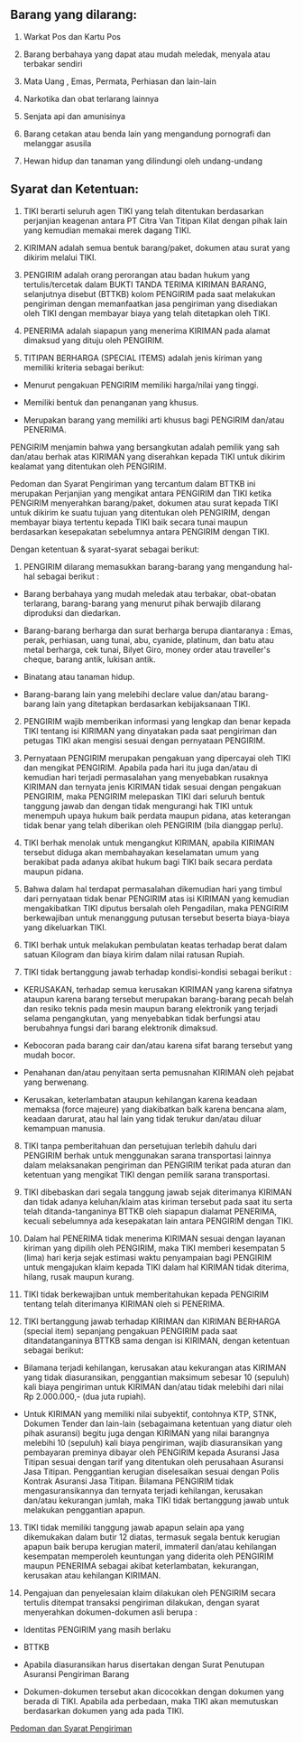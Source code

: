 ## Barang yang dilarang:

1. Warkat Pos dan Kartu Pos

2. Barang berbahaya yang dapat atau mudah meledak, menyala atau terbakar sendiri

3. Mata Uang , Emas, Permata, Perhiasan dan lain-lain

4. Narkotika dan obat terlarang lainnya

5. Senjata api dan amunisinya

6. Barang cetakan atau benda lain yang mengandung pornografi dan melanggar asusila

7. Hewan hidup dan tanaman yang dilindungi oleh undang-undang

## Syarat dan Ketentuan:

1. TIKI berarti seluruh agen TIKI yang telah ditentukan berdasarkan perjanjian keagenan antara PT Citra Van Titipan Kilat dengan pihak lain yang kemudian memakai merek dagang TIKI.

2. KIRIMAN adalah semua bentuk barang/paket, dokumen atau surat yang dikirim melalui TIKI.

3. PENGIRIM adalah orang perorangan atau badan hukum yang tertulis/tercetak dalam BUKTI TANDA TERIMA KIRIMAN BARANG, selanjutnya disebut (BTTKB) kolom PENGIRIM pada saat melakukan pengiriman dengan memanfaatkan jasa pengiriman yang disediakan oleh TIKI dengan membayar biaya yang telah ditetapkan oleh TIKI.

4. PENERIMA adalah siapapun yang menerima KIRIMAN pada alamat dimaksud yang dituju oleh PENGIRIM.

5. TITIPAN BERHARGA (SPECIAL ITEMS) adalah jenis kiriman yang memiliki kriteria sebagai berikut:

* Menurut pengakuan PENGIRIM memiliki harga/nilai yang tinggi.

* Memiliki bentuk dan penanganan yang khusus.

* Merupakan barang yang memiliki arti khusus bagi PENGIRIM dan/atau PENERIMA.

PENGIRIM menjamin bahwa yang bersangkutan adalah pemilik yang sah dan/atau berhak atas KIRIMAN yang diserahkan kepada TIKI untuk dikirim kealamat yang ditentukan oleh PENGIRIM.

Pedoman dan Syarat Pengiriman yang tercantum dalam BTTKB ini merupakan Perjanjian yang mengikat antara PENGIRIM dan TIKI ketika PENGIRIM menyerahkan barang/paket, dokumen atau surat kepada TIKI untuk dikirim ke suatu tujuan yang ditentukan oleh PENGIRIM, dengan membayar biaya tertentu kepada TIKI baik secara tunai maupun berdasarkan kesepakatan sebelumnya antara PENGIRIM dengan TIKI.

Dengan ketentuan &amp; syarat-syarat sebagai berikut:

1. PENGIRIM dilarang memasukkan barang-barang yang mengandung hal-hal sebagai berikut :

* Barang berbahaya yang mudah meledak atau terbakar, obat-obatan terlarang, barang-barang yang menurut pihak berwajib dilarang diproduksi dan diedarkan.

* Barang-barang berharga dan surat berharga berupa diantaranya : Emas, perak, perhiasan, uang tunai, abu, cyanide, platinum, dan batu atau metal berharga, cek tunai, Bilyet Giro, money order atau traveller's cheque, barang antik, lukisan antik.

* Binatang atau tanaman hidup.

* Barang-barang lain yang melebihi declare value dan/atau barang-barang lain yang ditetapkan berdasarkan kebijaksanaan TIKI.

2. PENGIRIM wajib memberikan informasi yang lengkap dan benar kepada TIKI tentang isi KIRIMAN yang dinyatakan pada saat pengiriman dan petugas TIKI akan mengisi sesuai dengan pernyataan PENGIRIM.

3. Pernyataan PENGIRIM merupakan pengakuan yang dipercayai oleh TIKI dan mengikat PENGIRIM. Apabila pada hari itu juga dan/atau di kemudian hari terjadi permasalahan yang menyebabkan rusaknya KIRIMAN dan ternyata jenis KIRIMAN tidak sesuai dengan pengakuan PENGIRIM, maka PENGIRIM melepaskan TIKI dari seluruh bentuk tanggung jawab dan dengan tidak mengurangi hak TIKI untuk menempuh upaya hukum baik perdata maupun pidana, atas keterangan tidak benar yang telah diberikan oleh PENGIRIM (bila dianggap perlu).

4. TIKI berhak menolak untuk mengangkut KIRIMAN, apabila KIRIMAN tersebut diduga akan membahayakan keselamatan umum yang berakibat pada adanya akibat hukum bagi TIKI baik secara perdata maupun pidana.

5. Bahwa dalam hal terdapat permasalahan dikemudian hari yang timbul dari pernyataan tidak benar PENGIRIM atas isi KIRIMAN yang kemudian mengakibatkan TIKI diputus bersalah oleh Pengadilan, maka PENGIRIM berkewajiban untuk menanggung putusan tersebut beserta biaya-biaya yang dikeluarkan TIKI.

6. TIKI berhak untuk melakukan pembulatan keatas terhadap berat dalam satuan Kilogram dan biaya kirim dalam nilai ratusan Rupiah.

7. TIKI tidak bertanggung jawab terhadap kondisi-kondisi sebagai berikut :

* KERUSAKAN, terhadap semua kerusakan KIRIMAN yang karena sifatnya ataupun karena barang tersebut merupakan barang-barang pecah belah dan resiko teknis pada mesin maupun barang elektronik yang terjadi selama pengangkutan, yang menyebabkan tidak berfungsi atau berubahnya fungsi dari barang elektronik dimaksud.

* Kebocoran pada barang cair dan/atau karena sifat barang tersebut yang mudah bocor.

* Penahanan dan/atau penyitaan serta pemusnahan KIRIMAN oleh pejabat yang berwenang.

* Kerusakan, keterlambatan ataupun kehilangan karena keadaan memaksa (force majeure) yang diakibatkan balk karena bencana alam, keadaan darurat, atau hal lain yang tidak terukur dan/atau diluar kemampuan manusia.

8. TIKI tanpa pemberitahuan dan persetujuan terlebih dahulu dari PENGIRIM berhak untuk menggunakan sarana transportasi lainnya dalam melaksanakan pengiriman dan PENGIRIM terikat pada aturan dan ketentuan yang mengikat TIKI dengan pemilik sarana transportasi.

9. TIKI dibebaskan dari segala tanggung jawab sejak diterimanya KIRIMAN dan tidak adanya keluhan/klaim atas kiriman tersebut pada saat itu serta telah ditanda-tanganinya BTTKB oleh siapapun dialamat PENERIMA, kecuali sebelumnya ada kesepakatan lain antara PENGIRIM dengan TIKI.

10. Dalam hal PENERIMA tidak menerima KIRIMAN sesuai dengan layanan kiriman yang dipilih oleh PENGIRIM, maka TIKI memberi kesempatan 5 (lima) hari kerja sejak estimasi waktu penyampaian bagi PENGIRIM untuk mengajukan klaim kepada TIKI dalam hal KIRIMAN tidak diterima, hilang, rusak maupun kurang.

11. TIKI tidak berkewajiban untuk memberitahukan kepada PENGIRIM tentang telah diterimanya KIRIMAN oleh si PENERIMA.

12. TIKI bertanggung jawab terhadap KIRIMAN dan KIRIMAN BERHARGA (special item) sepanjang pengakuan PENGIRIM pada saat ditandatanganinya BTTKB sama dengan isi KIRIMAN, dengan ketentuan sebagai berikut:

* Bilamana terjadi kehilangan, kerusakan atau kekurangan atas KIRIMAN yang tidak diasuransikan, penggantian maksimum sebesar 10 (sepuluh) kali biaya pengiriman untuk KIRIMAN dan/atau tidak melebihi dari nilai Rp 2.000.000,- (dua juta rupiah).

* Untuk KIRIMAN yang memiliki nilai subyektif, contohnya KTP, STNK, Dokumen Tender dan lain-lain (sebagaimana ketentuan yang diatur oleh pihak asuransi) begitu juga dengan KIRIMAN yang nilai barangnya melebihi 10 (sepuluh) kali biaya pengiriman, wajib diasuransikan yang pembayaran preminya dibayar oleh PENGIRIM kepada Asuransi Jasa Titipan sesuai dengan tarif yang ditentukan oleh perusahaan Asuransi Jasa Titipan. Penggantian kerugian diselesaikan sesuai dengan Polis Kontrak Asuransi Jasa Titipan. Bilamana PENGIRIM tidak mengasuransikannya dan ternyata terjadi kehilangan, kerusakan dan/atau kekurangan jumlah, maka TIKI tidak bertanggung jawab untuk melakukan penggantian apapun.

13. TIKI tidak memiliki tanggung jawab apapun selain apa yang dikemukakan dalam butir 12 diatas, termasuk segala bentuk kerugian apapun baik berupa kerugian materil, immateril dan/atau kehilangan kesempatan memperoleh keuntungan yang diderita oleh PENGIRIM maupun PENERIMA sebagai akibat keterlambatan, kekurangan, kerusakan atau kehilangan KIRIMAN.

14. Pengajuan dan penyelesaian klaim dilakukan oleh PENGIRIM secara tertulis ditempat transaksi pengiriman dilakukan, dengan syarat menyerahkan dokumen-dokumen asli berupa :

* ldentitas PENGIRIM yang masih berlaku

* BTTKB

* Apabila diasuransikan harus disertakan dengan Surat Penutupan Asuransi Pengiriman Barang

* Dokumen-dokumen tersebut akan dicocokkan dengan dokumen yang berada di TIKI. Apabila ada perbedaan, maka TIKI akan memutuskan berdasarkan dokumen yang ada pada TIKI.

[Pedoman dan Syarat Pengiriman](http://news.tiki.id/pedoman-dan-syarat-pengiriman/)
